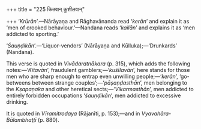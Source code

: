 +++
title = "225 कितवान् कुशीलवान्"

+++
‘*Krūrān*’.—Nārāyaṇa and Rāghavānanda read ‘*kerān*’ and explain it as
‘men of crooked behaviour.’—Nandana reads ‘*kailān*’ and explains it as
‘men addicted to sporting.’

‘*Śauṇḍikān*’.—‘Liquor-vendors’ (Nārāyaṇa and Kūlluka);—‘Drunkards’
(Nandana).

This verse is quoted in *Vivādaratnākara* (p. 315), which adds the
following notes:—‘*Kitavān*’, fraudulent gamblers;—‘*kuśīlavān*’, here
stands for those men who are sharp enough to entrap even unwilling
people;—‘*kerān*’, ‘go-betweens between strange
couples’;—‘*pāṣaṇḍasthān*’, men belonging to the *Kṣapaṇaka* and other
heretical sects;—‘*Vikarmasthān*’, men addicted to entirely forbidden
occupations ‘*śauṇḍikān*’, men addicted to excessive drinking.

It is quoted in *Vīramitrodaya* (Rājanīti, p. 153);—and in
*Vyavahāra-Bālambhaṭṭī* (p. 880).


